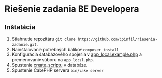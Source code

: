 # Riešenie zadania BE Developera

## Inštalácia

1. Stiahnutie repozitáru `git clone https://github.com/ipinfil/riesenia-zadanie.git`.
2. Nainštalovanie potrebných balíkov `composer install`
3. Konfigurácia databázového spojenia v [app_local.example.php](config/app_local.example.php) a premenovanie súboru na `app_local.php`.
4. Spustenie [create_scriptu](create_script.sql) v databáze.
5. Spustenie CakePHP servera `bin/cake server`


